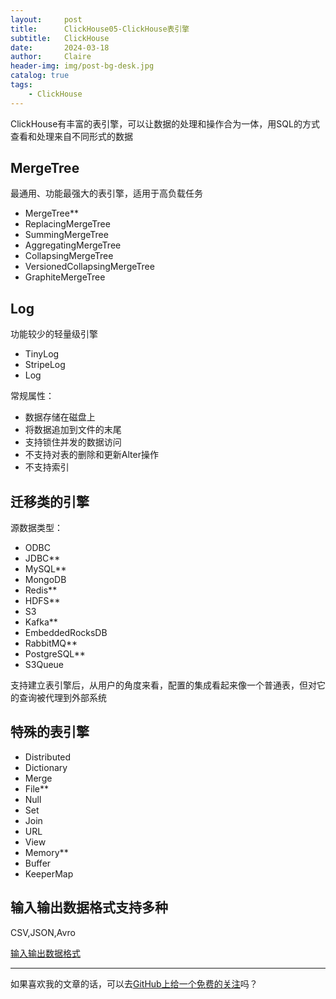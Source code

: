 ```yaml
---
layout:     post
title:      ClickHouse05-ClickHouse表引擎
subtitle:   ClickHouse
date:       2024-03-18
author:     Claire
header-img: img/post-bg-desk.jpg
catalog: true
tags:
    - ClickHouse
---
```


ClickHouse有丰富的表引擎，可以让数据的处理和操作合为一体，用SQL的方式查看和处理来自不同形式的数据

## MergeTree

最通用、功能最强大的表引擎，适用于高负载任务

- MergeTree**
- ReplacingMergeTree
- SummingMergeTree
- AggregatingMergeTree
- CollapsingMergeTree
- VersionedCollapsingMergeTree
- GraphiteMergeTree

## Log

功能较少的轻量级引擎

- TinyLog
- StripeLog
- Log

常规属性：

- 数据存储在磁盘上
- 将数据追加到文件的末尾
- 支持锁住并发的数据访问
- 不支持对表的删除和更新Alter操作
- 不支持索引

## 迁移类的引擎

源数据类型：

- ODBC
- JDBC**
- MySQL**
- MongoDB
- Redis**
- HDFS**
- S3
- Kafka**
- EmbeddedRocksDB
- RabbitMQ**
- PostgreSQL**
- S3Queue

支持建立表引擎后，从用户的角度来看，配置的集成看起来像一个普通表，但对它的查询被代理到外部系统

## 特殊的表引擎

- Distributed
- Dictionary
- Merge
- File**
- Null
- Set
- Join
- URL
- View
- Memory**
- Buffer
- KeeperMap

## 输入输出数据格式支持多种

CSV,JSON,Avro

[输入输出数据格式](https://clickhouse.com/docs/en/sql-reference/formats)

----
如果喜欢我的文章的话，可以去[GitHub上给一个免费的关注](https://github.com/CzyerChen/)吗？
